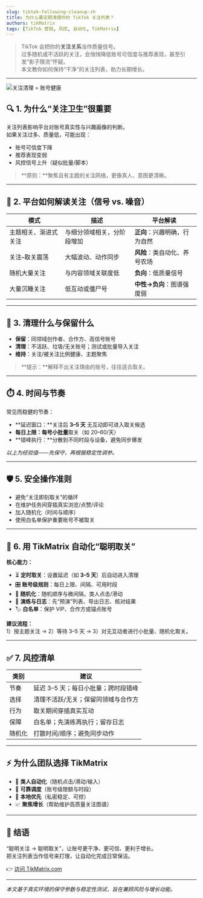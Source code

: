 ```yaml
---
slug: tiktok-following-cleanup-zh
title: 为什么要定期清理你的 TikTok 关注列表？
authors: tikMatrix
tags: [TikTok 营销, 风控, 自动化, TikMatrix]
---
```


> TikTok 会把你的**关注关系**当作质量信号。  
> 过多随机或不活跃的关注，会悄悄降低账号可信度与推荐表现，甚至引发“影子限流”怀疑。  
> 本文教你如何保持“干净”的关注列表，助力长期增长。

<!-- truncate -->
---
![关注清理 = 账号健康](/img/blog/tiktok-following-cleanup.webp)

## 🔍 1. 为什么“关注卫生”很重要

关注列表影响平台对账号真实性与兴趣画像的判断。  
如果关注过多、质量低，可能出现：

- 账号可信度下降  
- 推荐表现变弱  
- 风控信号上升（疑似批量/脚本）

> **原则：**聚焦且有主题的关注网络，更像真人、意图更清晰。

---

## 🧠 2. 平台如何解读关注（信号 vs. 噪音）

| 模式 | 描述 | 平台解读 |
|---|---|---|
| 主题相关、渐进式关注 | 与细分领域相关，分阶段增加 | **正向**：兴趣明确，行为自然 |
| 关注–取关震荡 | 大幅波动、动作同步 | **风险**：类自动化、养号农场 |
| 随机大量关注 | 与内容领域关联度低 | **负向**：低质量信号 |
| 大量沉睡关注 | 低互动或僵尸号 | **中性→负向**：图谱强度弱 |

---

## 🧹 3. 清理什么与保留什么

- **保留**：同领域创作者、合作方、高信号账号  
- **清理**：不活跃、垃圾/无关账号；测试或批量导入关注  
- **维持**：关注/被关注比例健康、主题聚焦

> **提示：**解释不出关注理由的账号，往往适合取关。

---

## ⏱️ 4. 时间与节奏

常见而稳健的节奏：

- **延迟窗口：**关注后 **3–5 天** 无互动即可进入取关候选  
- **每日上限：**每号**小批量**取关（如 20–60/天）  
- **错峰执行：**分散到不同时段与设备，避免同步爆发

*以上为经验值——先保守，再根据稳定性调参。*

---

## 🛡️ 5. 安全操作准则

- 避免“关注即刻取关”的循环  
- 在维护任务间穿插真实浏览/点赞/评论  
- 加入随机化（时间与顺序）  
- 使用白名单保护重要账号不被取关

---

## 🤖 6. 用 TikMatrix 自动化“聪明取关”

**核心能力：**

- ⏳ **定时取关**：设置延迟（如 **3–5 天**）后自动进入清理  
- 🎛️ **账号级规则**：每日上限、间隔、可用时段  
- 🎲 **随机化**：随机顺序与微间隔，类人点击/滑动  
- 📝 **演练与日志**：先“预演”列表、导出日志、核对结果  
- 🏷️ **白名单**：保护 VIP、合作方或锚点账号

**建议流程：**  
1）按主题关注 → 2）等待 3–5 天 → 3）对无互动者进行小批量、随机化取关。

---

## ✅ 7. 风控清单

| 类别 | 建议 |
|---|---|
| 节奏 | 延迟 3–5 天；每日小批量；跨时段错峰 |
| 选择 | 清理不活跃/无关；保留同领域与合作方 |
| 行为 | 取关期间穿插真实互动 |
| 保障 | 白名单；先演练再执行；留存日志 |
| 随机化 | 打散时间/顺序；避免同步动作 |

---

## ⚡ 为什么团队选择 TikMatrix

- 🧠 **类人自动化**（随机点击/滑动/输入）  
- 📅 **可靠调度**（账号级限额与时段）  
- 🔐 **本地优先**（私密稳定、可控）  
- 📈 **聚焦增长**（帮助维护高质量关注图谱）

---

## 🏁 结语

“聪明关注 → 聪明取关”，让账号更干净、更可信、更利于增长。  
把关注列表当作信号来打理，让自动化完成日常保洁。

👉 [访问 TikMatrix.com](https://www.tikmatrix.com)

---

*本文基于真实环境的保守参数与稳定性测试，旨在兼顾风险与增长动能。*
